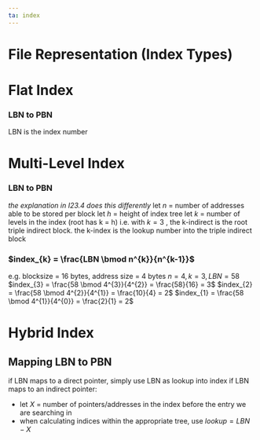 ```yaml
---
ta: index
---
```

# File Representation (Index Types)
# Flat Index
### LBN to PBN
LBN is the index number
# Multi-Level Index
### LBN to PBN
*the explanation in I23.4 does this differently*
let $n$ = number of addresses able to be stored per block
let $h$ = height of index tree
let $k$ = number of levels in the index (root has k = h)
i.e. with $k=3$ , the k-indirect is the root triple indirect block. the k-index is the lookup number into the triple indirect block
### $index_{k} = \frac{LBN \bmod n^{k}}{n^{k-1}}$

e.g. 
blocksize = 16 bytes, address size = 4 bytes
$n = 4, k=3, LBN = 58$
$index_{3} = \frac{58 \bmod 4^{3}}{4^{2}} = \frac{58}{16} = 3$
$index_{2} = \frac{58 \bmod 4^{2}}{4^{1}} = \frac{10}{4} = 2$
$index_{1} = \frac{58 \bmod 4^{1}}{4^{0}} = \frac{2}{1} = 2$

# Hybrid Index

## Mapping LBN to PBN 
if LBN maps to a direct pointer, simply use LBN as lookup into index
if LBN maps to an indirect pointer:
- let $X$ = number of pointers/addresses in the index before the entry we are searching in
- when calculating indices within the appropriate tree, use $lookup = LBN - X$ 